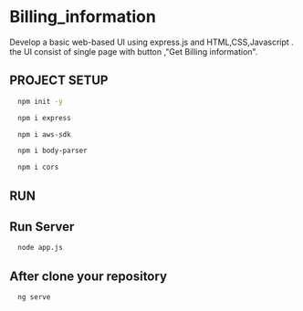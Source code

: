 # Billing_information
Develop a basic web-based UI using express.js and HTML,CSS,Javascript . the UI consist of single page with button ,"Get Billing information".

## PROJECT SETUP

```bash
  npm init -y
```

```bash
  npm i express
```
```bash
  npm i aws-sdk
```
```bash
  npm i body-parser
```
```bash
  npm i cors
```

## RUN
## Run Server


```bash
  node app.js
```
## After clone your repository
```bash
  ng serve
```

